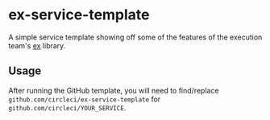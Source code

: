 # ex-service-template

A simple service template showing off some of the features of the execution team's [ex](https://github.com/circleci/ex) library.

## Usage

After running the GitHub template, you will need to find/replace `github.com/circleci/ex-service-template` for `github.com/circleci/YOUR_SERVICE`.
